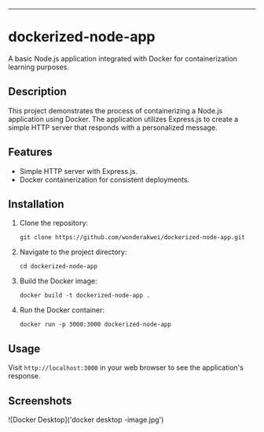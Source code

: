 ---

# dockerized-node-app

A basic Node.js application integrated with Docker for containerization learning purposes.

## Description

This project demonstrates the process of containerizing a Node.js application using Docker. The application utilizes Express.js to create a simple HTTP server that responds with a personalized message.

## Features

- Simple HTTP server with Express.js.
- Docker containerization for consistent deployments.

## Installation

1. Clone the repository:
   ```
   git clone https://github.com/wonderakwei/dockerized-node-app.git
   ```

2. Navigate to the project directory:
   ```
   cd dockerized-node-app
   ```

3. Build the Docker image:
   ```
   docker build -t dockerized-node-app .
   ```

4. Run the Docker container:
   ```
   docker run -p 3000:3000 dockerized-node-app
   ```

## Usage

Visit `http://localhost:3000` in your web browser to see the application's response.

## Screenshots

![Docker Desktop]('docker desktop -image.jpg')

